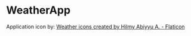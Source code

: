 # WeatherApp


Application icon by: <a href="https://www.flaticon.com/free-icons/weather" title="weather icons">Weather icons created by Hilmy Abiyyu A. - Flaticon</a>

